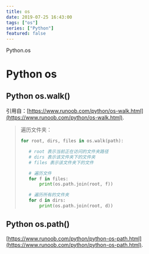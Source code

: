 ```yaml
---
title: os
date: 2019-07-25 16:43:00
tags: ["os"]
series: ["Python"]
featured: false
---
```


Python.os

<!--more-->

# Python os
## Python os.walk()

引用自：[https://www.runoob.com/python/os-walk.html](https://www.runoob.com/python/os-walk.html).

>遍历文件夹：
>``` Python
>for root, dirs, files in os.walk(path):
>
>    # root 表示当前正在访问的文件夹路径
>    # dirs 表示该文件夹下的文件夹
>    # files 表示该文件夹下的文件
>
>    # 遍历文件
>    for f in files:
>        print(os.path.join(root, f))
>
>    # 遍历所有的文件夹
>    for d in dirs:
>        print(os.path.join(root, d))
>```

## Python os.path()

[https://www.runoob.com/python/python-os-path.html](https://www.runoob.com/python/python-os-path.html).